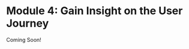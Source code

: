 # Module 4: Gain Insight on the User Journey

Coming Soon!

<!--

<div class="ahead">
<h4>Learning Objectives</h4>

<ul>
    <li>Learn about Forms in Liferay DXP 7.2</li>
    <ul>
        <li>How to add fields, rules, and verification</li>
        <li>How to view feedback received via Forms</li>
    </ul>
    <li>Understand how Analytics Cloud can be used to view the data gathered through Form feedback</li>
</ul>

<h4>Tasks to Accomplish</h4>
<ul>
    <li>Create a user feedback Form</li>
    <li>Create reusable Form field groups</li>
    <li>Add a widget to a page that allows users to fill out Forms</li>
    <li>View Form feedback</li>
</ul>

<h4>Exercise Prerequisites (1/2)</h4>
<ul>
    </ul>
	<li>Unzipped module exercise files in the following folder structure:</li>
	<ul>
		<li>Windows: <code>C:\liferay</code></li>
		<li>Unix Systems: <code>[user-home]/liferay</code></li>
	</ul>
	<li>A Liferay DXP or CE 7.2 instance up and running</li>
	    <ul>
        <li>If you have not started your instance yet, first, make sure you have downloaded Docker. Then, use the following commands to get and start the Liferay Docker Image:</li>
        <ul>
            <li><code>docker pull liferay/[product]:[version]</code></li>
            <li><code>docker run -it -m 8g -p 8080:8080 liferay/[product]:[version]</code></li>
        </ul>
    <li> See available Liferay DXP and CE versions at: <a href="https://hub.docker.com/r/liferay/dxp/tags">https://hub.docker.com/r/liferay/dxp/tags</a>
    </ul>
    <li>The following site structure set up in your Liferay instance:</li>
    <ul>
        <li>Livingstone Hotels & Resorts</li>
        <li>Livingstone Loop (use the Intranet Site Template)</li>
    </ul>
    <li>The user Omar Miles (Screen Name: omar.miles, email: omar.miles@livingstone.com) created in Users and Organizations</li>
    <li>The livingstone-fjord-theme.war file installed from the App Manager in the Control Panel</li>
    <ul>
        <li>Use the prereq-imports folder located in your Course Module exercises folder to install the war file into your Liferay instance.</li>
    </ul>
</ul>
</div>

<div class="ahead">
<h4>Exercise Prerequisites (2/2)</h4>
    <li>The Luxury Hotel Location Site Template added to your Liferay instance from Control Panel → Sites → Site Templates.</li>
    <ul>
        <li>Use the prereq-imports folder located in your Course Module exercises folder to import the site-templates.lar file into your Liferay instance.</li>
    </ul>
</div>

-->